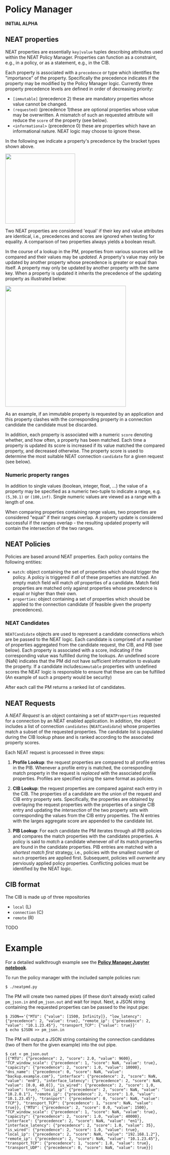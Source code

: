 # Policy Manager

**INITIAL ALPHA**

## NEAT properties

NEAT properties are essentially `key|value` tuples describing attributes used within the NEAT Policy Manager. Properties can function as a constraint, e.g., in a policy, or as a statement, e.g., in the CIB.

Each property is associated with a `precedence` or type which identifies the "importance" of the property. Specifically the precedence indicates if the property may be modified by the Policy Manager logic. Currently three property precedence levels are defined in order of decreasing priority:

+ `[immutable]` (precedence 2) these are mandatory properties whose value cannot be changed.
+ `(requested)` (precedence 1)these are optional properties whose value may be overwritten. A mismatch of such an requested attribute will reduce the `score` of the property (see below).
+ `<informational>` (precedence 0) these are properties which have an informational nature. NEAT logic may choose to ignore these.

In the following we indicate a property's precedence by the bracket types shown above.
 
<img src="https://rawgit.com/NEAT-project/neat/master/policy/doc/properties.svg" width="220"/>


Two NEAT properties are considered 'equal' if their key and value attributes are identical, i.e., precedences and scores are ignored when testing for equality. A comparison of two properties always yields a boolean result.


In the course of a lookup in the PM, properties from various sources will be compared and their values may be *updated*. A property's value may *only* be updated by another property whose precedence is greater or equal than itself. A property may only be updated by another property with the same key. When a property is updated it inherits the precedence of the updating property as illustrated below:

  <img src="https://rawgit.com/NEAT-project/neat/master/policy/doc/properties_example.svg" width="380"/>

As an example, if an immutable property is requested by an application and this property clashes with the corresponding property in a connection candidate the candidate must be discarded.



In addition, each property is associated with a numeric `score` denoting whether, and how often, a property has been matched. Each time a property is updated its score is increased if its value matched the compared property, and decreased otherwise. The property score is used to determine the most suitable NEAT connection `candidate` for a given request (see below).

### Numeric property ranges

In addition to single values (boolean, integer, float, ...) the value of a property may be specified as a numeric two-tuple to indicate a range, e.g. `(5,30.1)` or `(100,inf)`. Single numeric values are viewed as a range with a length of one.

When comparing properties containing range values, two properties are considered "equal" if their ranges overlap. A property update is considered successful if the ranges overlap - the resulting updated property will contain the intersection of the two ranges.

## NEAT Policies

Policies are based around NEAT properties. Each policy contains the following entities:

+ `match`: object containing the set of properties which should trigger the policy. A policy is triggered if *all* of these properties are matched. An empty match field will match *all* properties of a candidate. Match field properties are matched only against properties whose precedence is equal or higher than their own. 
+ `properties`: object containing a set of properties which should be applied to the connection candidate (if feasible given the property precedences).

### NEAT Candidates

`NEATCandidate` objects are used to represent a candidate connections which are be passed to the NEAT logic. Each candidate is comprised of a number of properties aggregated from the candidate request, the CIB, and PIB (see below). Each property is associated with a score, indicating if the corresponding value was fulfilled during the lookups. An undefined score (NaN) indicates that the PM did not have sufficient information to evaluate the property. If a candidate includes`immutable` properties with undefined scores the NEAT logic is responsible to ensure that these are can be fulfilled (An example of such a property would be security)

After each call the PM returns a ranked list of candidates. 
 
## NEAT Requests

A *NEAT Request* is an object containing a set of `NEATProperties` requested for a connection by an NEAT enabled application. In addition, the object includes a list of connection `candidates` (`NEATCandidate`) whose properties match a subset of the requested properties. The candidate list is populated during the CIB lookup phase and is ranked according to the associated property scores.

Each NEAT request is processed in three steps:

1. **Profile Lookup**: the request properties are compared to all profile entries in the PIB. Whenever a profile entry is matched, the corresponding match property in the request is *replaced* with the associated profile properties. Profiles are specified using the same format as policies.
 
2. **CIB Lookup**: the request properties are compared against each entry in the CIB. The properties of a candidate are the union of the request and CIB entry property sets. Specifically, the properties are obtained by overlaying the request properties with the properties of a single CIB entry and updating the *intersection* of the two property sets with corresponding the values from the CIB entry properties.
The *N* entries with the larges aggregate score are appended to the candidate list.

3. **PIB Lookup**: For each candidate the PM iterates through all PIB policies and compares the match properties with the candidates properties. A policy is said to *match* a candidate whenever *all* of its match properties are found in the candidate properties. PIB entries are matched with a *shortest match first* strategy, i.e., policies with the smallest number of `match` properties are applied first. Subsequent, policies will *overwrite* any perviously applied policy properties. Conflicting policies must be identified by the NEAT logic.


## CIB format

The CIB is made up of three repositories

+ `local` (L)
+ `connection` (C)
+ `remote` (R)

TODO

# Example
 
For a detailed walkthrough example see the [**Policy Manager Jupyter notebook**](neat_policy_example.ipynb).


To run the policy manager with the included sample policies run:

    $ ./neatpmd.py

The PM will create two named pipes (if these don’t already exist) called `pm_json.in` and `pm_json.out` and wait for input. Next, a JSON string containing the requested properties can be passed to the input pipe:

    $ JSON=='{"MTU": {"value": [1500, Infinity]}, "low_latency": {"precedence": 2, "value": true}, "remote_ip": {"precedence": 2, "value": "10.1.23.45"}, "transport_TCP": {"value": true}}'   
    $ echo $JSON >> pm_json.in


The PM will output a JSON string containing the connection candidates (two of them for the given example) into the out pipe. 

```
$ cat < pm_json.out
[{"MTU": {"precedence": 2, "score": 2.0, "value": 9600}, "TCP_window_scale": {"precedence": 1, "score": NaN, "value": true}, "capacity": {"precedence": 2, "score": 1.0, "value": 10000}, "dns_name": {"precedence": 0, "score": NaN, "value": "backup.example.com"}, "interface": {"precedence": 2, "score": NaN, "value": "en0"}, "interface_latency": {"precedence": 2, "score": NaN, "value": [0.0, 40.0]}, "is_wired": {"precedence": 2, "score": 1.0, "value": true}, "local_ip": {"precedence": 2, "score": NaN, "value": "10.2.0.1"}, "remote_ip": {"precedence": 2, "score": 1.0, "value": "10.1.23.45"}, "transport": {"precedence": 0, "score": NaN, "value": "TCP"}, "transport_TCP": {"precedence": 1, "score": NaN, "value": true}}, {"MTU": {"precedence": 2, "score": 0.0, "value": 1500}, "TCP_window_scale": {"precedence": 1, "score": NaN, "value": true}, "capacity": {"precedence": 2, "score": 1.0, "value": 40000}, "interface": {"precedence": 2, "score": NaN, "value": "en1"}, "interface_latency": {"precedence": 2, "score": 1.0, "value": 35}, "is_wired": {"precedence": 2, "score": 1.0, "value": true}, "local_ip": {"precedence": 2, "score": NaN, "value": "192.168.1.2"}, "remote_ip": {"precedence": 2, "score": NaN, "value": "10.1.23.45"}, "transport_TCP": {"precedence": 1, "score": 1.0, "value": true}, "transport_UDP": {"precedence": 0, "score": NaN, "value": true}}]
```

